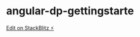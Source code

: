 # angular-dp-gettingstarte

[Edit on StackBlitz ⚡️](https://stackblitz.com/edit/angular-dp-gettingstarte)